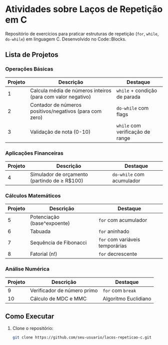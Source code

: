
# Atividades sobre Laços de Repetição em C

Repositório de exercícios para praticar estruturas de repetição (`for`, `while`, `do-while`) em linguagem C. Desenvolvido no Code::Blocks.

## Lista de Projetos

### Operações Básicas

| Projeto | Descrição                                      | Destaque                     |
|---------|-----------------------------------------------|------------------------------|
| 1       | Calcula média de números inteiros (para com valor negativo) | `while` + condição de parada |
| 2       | Contador de números positivos/negativos (para com zero) | `do-while` com flags         |
| 3       | Validação de nota (0-10)                      | `while` com verificação de range |

### Aplicações Financeiras

| Projeto | Descrição                                      | Destaque                     |
|---------|-----------------------------------------------|------------------------------|
| 4       | Simulador de orçamento (partindo de ≥ R$100)  | `do-while` com acumulador    |

### Cálculos Matemáticos

| Projeto | Descrição                                      | Destaque                     |
|---------|-----------------------------------------------|------------------------------|
| 5       | Potenciação (base^expoente)                   | `for` com acumulador         |
| 6       | Tabuada                                        | `for` aninhado               |
| 7       | Sequência de Fibonacci                         | `for` com variáveis temporárias |
| 8       | Fatorial (n!)                                  | `for` decrescente            |

### Análise Numérica

| Projeto | Descrição                                      | Destaque                     |
|---------|-----------------------------------------------|------------------------------|
| 9       | Verificador de número primo                    | `for` com `break`            |
| 10      | Cálculo de MDC e MMC                           | Algoritmo Euclidiano         |

## Como Executar

1. Clone o repositório:
   ```bash
   git clone https://github.com/seu-usuario/lacos-repeticao-c.git
